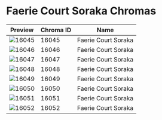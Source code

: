 # Faerie Court Soraka Chromas

| Preview | Chroma ID | Name |
|---------|-----------|------|
| ![16045](https://raw.communitydragon.org/latest/plugins/rcp-be-lol-game-data/global/default/v1/champion-chroma-images/16/16045.png) | 16045 | Faerie Court Soraka |
| ![16046](https://raw.communitydragon.org/latest/plugins/rcp-be-lol-game-data/global/default/v1/champion-chroma-images/16/16046.png) | 16046 | Faerie Court Soraka |
| ![16047](https://raw.communitydragon.org/latest/plugins/rcp-be-lol-game-data/global/default/v1/champion-chroma-images/16/16047.png) | 16047 | Faerie Court Soraka |
| ![16048](https://raw.communitydragon.org/latest/plugins/rcp-be-lol-game-data/global/default/v1/champion-chroma-images/16/16048.png) | 16048 | Faerie Court Soraka |
| ![16049](https://raw.communitydragon.org/latest/plugins/rcp-be-lol-game-data/global/default/v1/champion-chroma-images/16/16049.png) | 16049 | Faerie Court Soraka |
| ![16050](https://raw.communitydragon.org/latest/plugins/rcp-be-lol-game-data/global/default/v1/champion-chroma-images/16/16050.png) | 16050 | Faerie Court Soraka |
| ![16051](https://raw.communitydragon.org/latest/plugins/rcp-be-lol-game-data/global/default/v1/champion-chroma-images/16/16051.png) | 16051 | Faerie Court Soraka |
| ![16052](https://raw.communitydragon.org/latest/plugins/rcp-be-lol-game-data/global/default/v1/champion-chroma-images/16/16052.png) | 16052 | Faerie Court Soraka |